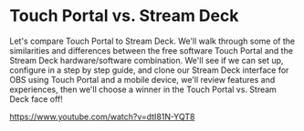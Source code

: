 # Touch Portal vs. Stream Deck

Let's compare Touch Portal to Stream Deck.  We'll walk through some of the similarities and differences between the free software Touch Portal and the Stream Deck hardware/software combination.  We'll see if we can set up, configure in a step by step guide, and clone our Stream Deck interface for OBS using Touch Portal and a mobile device, we'll review features and experiences, then we'll choose a winner in the Touch Portal vs. Stream Deck face off!

https://www.youtube.com/watch?v=dtI81N-YQT8